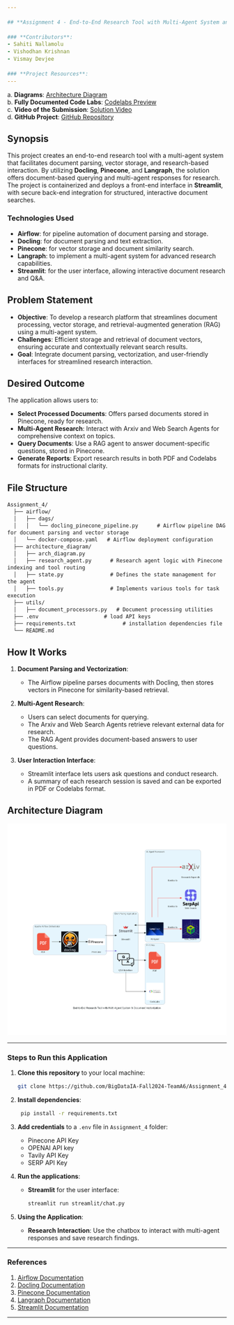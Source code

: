 ```yaml
---

## **Assignment 4 - End-to-End Research Tool with Multi-Agent System and Document Vectorization**

### **Contributors**:
- Sahiti Nallamolu
- Vishodhan Krishnan
- Vismay Devjee
  
### **Project Resources**:
---
```

a. **Diagrams**: [Architecture Diagram](https://github.com/BigDataIA-Fall2024-TeamA6/Assignment_4/tree/main/architecture_diagram)  
b. **Fully Documented Code Labs**: [Codelabs Preview](https://codelabs-preview.appspot.com/?file_id=1mjvrVPW4HhfXsRnsTeXvmz30b2qKbRQ2dVz1ydNykV4/)  
c. **Video of the Submission**: [Solution Video](https://northeastern.zoom.us/rec/share/g6JItGeuhUI-6EYPHTSQrjGk2ylmz_BKfxIAUU-10alqwzVc2h0lmOzLypC6nWH-.vWubwUnestSWgaDX)  
d. **GitHub Project**: [GitHub Repository](https://github.com/BigDataIA-Fall2024-TeamA6/Assignment_4)

## **Synopsis**

This project creates an end-to-end research tool with a multi-agent system that facilitates document parsing, vector storage, and research-based interaction. By utilizing **Docling**, **Pinecone**, and **Langraph**, the solution offers document-based querying and multi-agent responses for research. The project is containerized and deploys a front-end interface in **Streamlit**, with secure back-end integration for structured, interactive document searches.

### **Technologies Used**
- **Airflow**: for pipeline automation of document parsing and storage.
- **Docling**: for document parsing and text extraction.
- **Pinecone**: for vector storage and document similarity search.
- **Langraph**: to implement a multi-agent system for advanced research capabilities.
- **Streamlit**: for the user interface, allowing interactive document research and Q&A.

## **Problem Statement**

- **Objective**: To develop a research platform that streamlines document processing, vector storage, and retrieval-augmented generation (RAG) using a multi-agent system.
- **Challenges**: Efficient storage and retrieval of document vectors, ensuring accurate and contextually relevant search results.
- **Goal**: Integrate document parsing, vectorization, and user-friendly interfaces for streamlined research interaction.

## **Desired Outcome**

The application allows users to:
- **Select Processed Documents**: Offers parsed documents stored in Pinecone, ready for research.
- **Multi-Agent Research**: Interact with Arxiv and Web Search Agents for comprehensive context on topics.
- **Query Documents**: Use a RAG agent to answer document-specific questions, stored in Pinecone.
- **Generate Reports**: Export research results in both PDF and Codelabs formats for instructional clarity.

## **File Structure**
```
Assignment_4/
  ├── airflow/
  │   ├── dags/
  │   │   └── docling_pinecone_pipeline.py      # Airflow pipeline DAG for document parsing and vector storage  
  │   └── docker-compose.yaml   # Airflow deployment configuration
  ├── architecture_diagram/
  │   ├── arch_diagram.py
  │   ├── research_agent.py      # Research agent logic with Pinecone indexing and tool routing
  │   ├── state.py               # Defines the state management for the agent
  │   ├── tools.py               # Implements various tools for task execution
  ├── utils/
  │   ├── document_processors.py   # Document processing utilities
  ├── .env                     # load API keys
  ├── requirements.txt               # installation dependencies file
  └── README.md 
```
## **How It Works**

1. **Document Parsing and Vectorization**: 
   - The Airflow pipeline parses documents with Docling, then stores vectors in Pinecone for similarity-based retrieval.
   
2. **Multi-Agent Research**:
   - Users can select documents for querying.
   - The Arxiv and Web Search Agents retrieve relevant external data for research.
   - The RAG Agent provides document-based answers to user questions.

3. **User Interaction Interface**:
   - Streamlit interface lets users ask questions and conduct research.
   - A summary of each research session is saved and can be exported in PDF or Codelabs format.

## **Architecture Diagram**

![Architecture Diagram](https://github.com/BigDataIA-Fall2024-TeamA6/Assignment_4/blob/main/architecture_diagram/end-to-end_research_tool_with_multi-agent_system_&_document_vectorization.png)

---

### **Steps to Run this Application**

1. **Clone this repository** to your local machine:

   ```bash
   git clone https://github.com/BigDataIA-Fall2024-TeamA6/Assignment_4.git
   ```

2. **Install dependencies**:

   ```bash
    pip install -r requirements.txt
   ```

3. **Add credentials** to a `.env` file in `Assignment_4` folder:

   - Pinecone API Key
   - OPENAI API key
   - Tavily API Key
   - SERP API Key

4. **Run the applications**:

   - **Streamlit** for the user interface:

     ```bash
     streamlit run streamlit/chat.py
     ```

5. **Using the Application**:
   - **Research Interaction**: Use the chatbox to interact with multi-agent responses and save research findings.

---

### **References**

1. [Airflow Documentation](https://airflow.apache.org/)
2. [Docling Documentation](https://docling.io/)
3. [Pinecone Documentation](https://www.pinecone.io/docs/)
4. [Langraph Documentation](https://langraph.ai/)
5. [Streamlit Documentation](https://docs.streamlit.io/)

---
